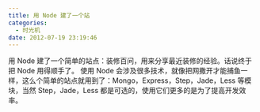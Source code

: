 ```yaml
---
title: 用 Node 建了一个站
categories:
  - 时光机
date: 2012-07-19 23:19:46
---
```


用 Node 建了一个简单的站点：装修百问，用来分享最近装修的经验。话说终于把 Node 用得顺手了。 使用 Node 会涉及很多技术，就像把网撒开才能捕鱼一样，这么个简单的站点就用到了：Mongo，Express，Step，Jade，Less 等模块，当然 Step，Jade，Less 都是可选的，使用它们更多的是为了提高开发效率。
